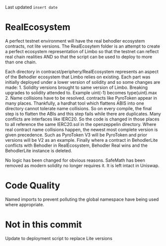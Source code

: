 Last updated ```insert date```
# RealEcosystem
A perfect testnet environment will have the real behodler ecosystem contracts, not lite versions. The RealEcosytem folder is an attempt to create a perfect ecosystem representation of Limbo so that the testnet can reflect real chain realities AND so that the script can be used to deploy to more than one chain.

Each directory in contracst/periphery/RealEcosystem represents an aspect of the Behodler ecosystem that Limbo relies on existing. Each part was initially deployed under a lower version of solidity and so some changes are made:
    1. Solidity versions brought to same version of Limbo. Breaking upgrades to solidity attended to. Example uint(-1) becomes type(uint).max
    2.  Name collisions have to be resolved. contracts like PyroToken appear in many places. Thankfully, a hardhat tool which flattens ABIS into one directory cannot tolerate name collisions. So on every compile, the final step is to flatten the ABIs and this step fails while there are duplicates.
    Many conflicts are interfaces like IERC20. So the code is changed in those places to all reference the same IERC20.sol in the openzeppelin directory. Where real contract name collisions happen, the newest most complete version is given precedence. Such as PyroToken V3 will be PyroToken and prior versions will be V2 as an example. Finally where a contract in BehodlerLite conflicts with Behodler in RealEcosystem, Behodler Real wins and the BehodlerLite instance is deleted.

No logic has been changed for obvious reasons. SafeMath has been removed as modern solidity no longer requires it. It is left intact in Uniswap.

# Code Quality
Named imports to prevent polluting the global namespace have being used where appropriate.

# Not in this commit
Update to deployment script to replace Lite versions